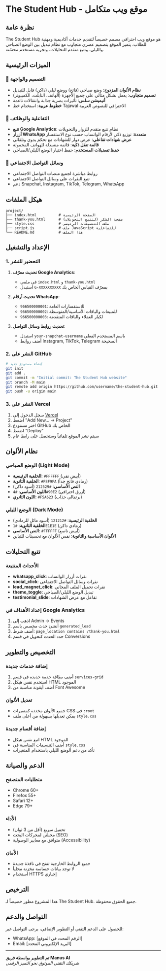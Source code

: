 # The Student Hub - موقع ويب متكامل

## نظرة عامة

The Student Hub هو موقع ويب احترافي مصمم خصيصاً لتقديم خدمات أكاديمية ومهنية للطلاب. يتميز الموقع بتصميم عصري متجاوب مع نظام تبديل بين الوضع الصباحي والليلي، وتتبع متقدم للتحليلات، وتجربة مستخدم محسّنة.

## الميزات الرئيسية

### 🎨 التصميم والواجهة
- **نظام الألوان المزدوج**: وضع صباحي (فاتح) ووضع ليلي (داكن) قابل للتبديل
- **تصميم متجاوب**: يعمل بشكل مثالي على جميع الأجهزة (الهاتف، التابلت، الكمبيوتر)
- **أنيميشن سلس**: تأثيرات بصرية جذابة وانتقالات ناعمة
- **خطوط عربية**: استخدام خط Tajawal الاحترافي للنصوص العربية

### 📱 التفاعلية والوظائف
- **تتبع Google Analytics**: نظام تتبع متقدم للزوار والتحويلات
- **أزرار WhatsApp متعددة**: توزيع ذكي لأرقام الواتساب حسب نوع الاستفسار
- **عرض شهادات تفاعلي**: عرض دوار للشهادات مع تحكم يدوي وتلقائي
- **قائمة تنقل ذكية**: قائمة منسدلة للهواتف المحمولة
- **حفظ تفضيلات المستخدم**: حفظ اختيار الوضع الليلي/الصباحي

### 🔗 وسائل التواصل الاجتماعي
- روابط مباشرة لجميع منصات التواصل الاجتماعي
- تتبع النقرات على وسائل التواصل الاجتماعي
- دعم Snapchat, Instagram, TikTok, Telegram, WhatsApp

## هيكل الملفات

```
project/
├── index.html          # الصفحة الرئيسية
├── thank-you.html      # صفحة الشكر (لتتبع التحويلات)
├── style.css           # ملف التنسيقات الرئيسي
├── script.js           # ملف JavaScript للتفاعلية
└── README.md           # هذا الملف
```

## الإعداد والتشغيل

### 1. التحضير للنشر

1. **تحديث معرّف Google Analytics**:
   - في ملفي `index.html` و `thank-you.html`
   - استبدل `G-XXXXXXXXXX` بمعرّف القياس الخاص بك

2. **تحديث أرقام WhatsApp**:
   - `966500000001`: للاستفسارات العامة
   - `966500000002`: للمبيعات والباقات الأساسية/المتوسطة  
   - `966500000003`: لكبار العملاء والباقات المتقدمة

3. **تحديث روابط وسائل التواصل**:
   - استبدل `your-snapchat-username` باسم المستخدم الفعلي
   - أضف روابط Instagram, TikTok, Telegram الصحيحة

### 2. النشر على GitHub

```bash
# إنشاء مستودع جديد
git init
git add .
git commit -m "Initial commit: The Student Hub website"
git branch -M main
git remote add origin https://github.com/username/the-student-hub.git
git push -u origin main
```

### 3. النشر على Vercel

1. سجل الدخول إلى [Vercel](https://vercel.com)
2. اضغط "Add New... → Project"
3. اختر مستودع GitHub الخاص بك
4. اضغط "Deploy"
5. سيتم نشر الموقع تلقائياً وستحصل على رابط عام

## نظام الألوان

### الوضع الصباحي (Light Mode)
- **الخلفية الرئيسية**: `#FFFFFF` (أبيض نقي)
- **الخلفية الثانوية**: `#F8F9FA` (رمادي فاتح جداً)
- **النص الأساسي**: `#212529` (أسود داكن)
- **اللون الأساسي**: `#4A90E2` (أزرق احترافي)
- **اللون الثانوي**: `#F5A623` (برتقالي جذاب)

### الوضع الليلي (Dark Mode)
- **الخلفية الرئيسية**: `#121212` (أسود مائل للرمادي)
- **الخلفية الثانوية**: `#1E1E1E` (رمادي داكن)
- **النص الأساسي**: `#FFFFFF` (أبيض ناصع)
- **الألوان الأساسية والثانوية**: نفس الألوان مع تحسينات للتباين

## تتبع التحليلات

### الأحداث المتتبعة
- **whatsapp_click**: نقرات أزرار الواتساب
- **social_click**: نقرات وسائل التواصل الاجتماعي
- **lead_magnet_click**: نقرات تحميل الملف المجاني
- **theme_toggle**: تبديل الوضع الليلي/الصباحي
- **testimonial_slide**: تفاعل مع عرض الشهادات

### إعداد الأهداف في Google Analytics
1. اذهب إلى Admin → Events
2. أنشئ حدث مخصص باسم `generated_lead`
3. أضف شرط: `page_location contains /thank-you.html`
4. حدد الحدث كتحويل في قسم Conversions

## التخصيص والتطوير

### إضافة خدمات جديدة
1. أضف بطاقة خدمة جديدة في قسم `services-grid`
2. استخدم نفس هيكل HTML الموجود
3. أضف أيقونة مناسبة من Font Awesome

### تعديل الألوان
- جميع الألوان محددة كمتغيرات CSS في `:root`
- يمكن تعديلها بسهولة من أعلى ملف `style.css`

### إضافة أقسام جديدة
- اتبع نفس هيكل HTML الموجود
- أضف التنسيقات المناسبة في `style.css`
- تأكد من دعم الوضع الليلي باستخدام المتغيرات

## الدعم والصيانة

### متطلبات المتصفح
- Chrome 60+
- Firefox 55+
- Safari 12+
- Edge 79+

### الأداء
- تحميل سريع (أقل من 3 ثوان)
- محسّن لمحركات البحث (SEO)
- متوافق مع معايير الوصولية (Accessibility)

### الأمان
- جميع الروابط الخارجية تفتح في نافذة جديدة
- لا توجد بيانات حساسة مخزنة محلياً
- استخدام HTTPS إجباري

## الترخيص

هذا المشروع مطور خصيصاً لـ The Student Hub. جميع الحقوق محفوظة.

## التواصل والدعم

للحصول على الدعم التقني أو التطوير الإضافي، يرجى التواصل عبر:
- WhatsApp: [الرقم المحدد في الموقع]
- Email: [البريد الإلكتروني المحدد]

---

**تم التطوير بواسطة فريق Manus AI**  
*شريكك التقني الموثوق نحو التميز الرقمي*

